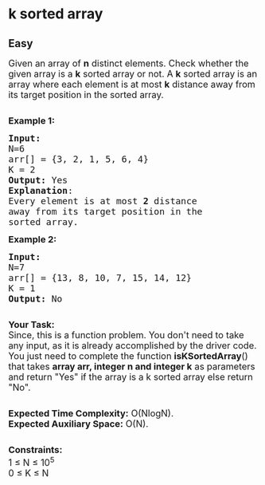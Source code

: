 # k sorted array
## Easy
<div class="problems_problem_content__Xm_eO"><p><span style="font-size:18px">Given an array of&nbsp;<strong>n</strong>&nbsp;distinct elements. Check whether the given array is a&nbsp;<strong>k</strong>&nbsp;sorted array or not. A&nbsp;<strong>k</strong>&nbsp;sorted array is an array where each element is at most&nbsp;<strong>k</strong>&nbsp;distance away from its target position in the sorted array.</span></p>

<p><br>
<span style="font-size:18px"><strong>Example 1:</strong></span></p>

<pre><span style="font-size:18px"><strong>Input:
</strong>N=6
arr[] = {3, 2, 1, 5, 6, 4} 
K = 2
<strong>Output:</strong> Yes
<strong>Explanation</strong>:
Every element is at most <strong>2</strong> distance 
away from its target position in the
sorted array.  </span>
</pre>

<p><span style="font-size:18px"><strong>Example 2:</strong></span></p>

<pre><span style="font-size:18px"><strong>Input:
</strong>N=7
arr[] = {13, 8, 10, 7, 15, 14, 12}
K = 1
<strong>Output:</strong> No</span>
</pre>

<p><br>
<span style="font-size:18px"><strong>Your Task:</strong><br>
Since, this is a function problem. You don't need to take any input, as it is already accomplished by the driver code. You just need to complete the function <strong>isKSortedArray</strong>() that takes <strong>array arr, integer&nbsp;n and integer k</strong> as parameters and return&nbsp;"Yes" if the array is a k sorted array else return "No".</span></p>

<p><br>
<span style="font-size:18px"><strong>Expected Time Complexity:</strong> O(NlogN).<br>
<strong>Expected Auxiliary Space:</strong> O(N).</span></p>

<p><br>
<span style="font-size:18px"><strong>Constraints:</strong><br>
1 ≤ N ≤ 10<sup>5</sup><br>
0 ≤ K ≤ N</span></p>
</div>